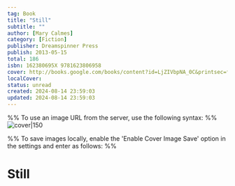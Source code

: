 ```yaml
---
tag: Book
title: "Still"
subtitle: ""
author: [Mary Calmes]
category: [Fiction]
publisher: Dreamspinner Press
publish: 2013-05-15
total: 186
isbn: 162380695X 9781623806958
cover: http://books.google.com/books/content?id=LjZIVbpNA_0C&printsec=frontcover&img=1&zoom=1&edge=curl&source=gbs_api
localCover: 
status: unread
created: 2024-08-14 23:59:03
updated: 2024-08-14 23:59:03
---
```


%% To use an image URL from the server, use the following syntax: %%
![cover|150](http://books.google.com/books/content?id=LjZIVbpNA_0C&printsec=frontcover&img=1&zoom=1&edge=curl&source=gbs_api)

%% To save images locally, enable the 'Enable Cover Image Save' option in the settings and enter as follows: %%


# Still